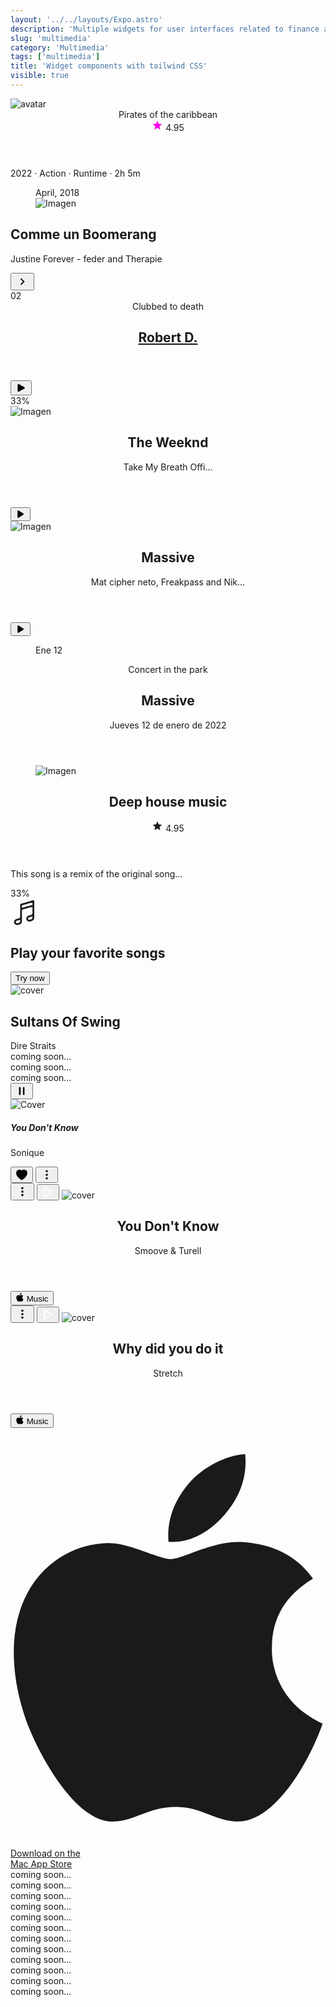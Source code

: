 ```yaml
---
layout: '../../layouts/Expo.astro'
description: 'Multiple widgets for user interfaces related to finance and economics'
slug: 'multimedia'
category: 'Multimedia'
tags: ['multimedia']
title: 'Widget components with tailwind CSS'
visible: true
---
```


<article
  class="border shadow-sm break-inside grid grid-cols-12 rounded-xl overflow-hidden mb-3 text-sm bg-white dark:bg-gray-950 dark:text-white dark:border-gray-900"
  data-filter="multimedia">
  <div class="flex-none col-span-4">
    <img
      class="w-full h-full object-cover"
      src="https://images.pexels.com/photos/343701/pexels-photo-343701.jpeg?auto=compress&cs=tinysrgb&w=1260&h=750&dpr=2"
      alt="avatar"
      loading="lazy"
    />
  </div>
  <section class="col-span-8 flex justify-between flex-col p-3">
    <header class="flex flex-row justify-between items-start">
      <span class="font-medium text-base">Pirates of the caribbean</span>
      <div class="flex justify-center items-center gap-2">
        <svg viewBox="0 0 24 24" class="-mt-0.5" width="18" height="18">
          <path fill="#ff00ea" d="M12,17.27L18.18,21L16.54,13.97L22,9.24L14.81,8.62L12,2L9.19,8.62L2,9.24L7.45,13.97L5.82,21L12,17.27Z"></path>
        </svg>
        <span class="font-medium">4.95</span>
      </div>
    </header>
    <p class="text-xs text-gray-600 dark:text-gray-400">2022 · Action · Runtime · 2h 5m</p>
  </section>
</article>

<article
  class="border shadow-sm break-inside grid grid-cols-12 rounded-xl overflow-hidden mb-3 text-sm bg-white dark:bg-gray-950 dark:text-white dark:border-gray-900"
  data-filter="multimedia">
  <figure class="col-span-5 relative">
    <div class="absolute left-4 bottom-4 rounded-sm text-xs py-1 px-2 text-white bg-black/60 backdrop-blur-sm">April, 2018</div>
    <img
      src="https://images.pexels.com/photos/5152572/pexels-photo-5152572.jpeg?auto=compress&cs=tinysrgb&w=1260&h=750&dpr=2"
      alt="Imagen"
      class="w-full min-h-[7rem] object-cover"
      loading="lazy"
    />
  </figure>
  <section class="col-span-7 flex flex-col justify-between p-3 flex-1">
    <h2 class="text-base font-medium leading-5">Comme un Boomerang</h2>
    <div class="flex flex-row justify-between items-center space-x-2">
      <p class="flex-1 text-xs leading-4">Justine Forever - feder and Therapie</p>
      <button class="flex flex-none items-center justify-center rounded-full w-8 h-8 bg-yellow-400 text-black">
        <svg width="22" height="22" viewBox="0 0 24 24" xmlns="http://www.w3.org/2000/svg">
          <path d="M8.59,16.58L13.17,12L8.59,7.41L10,6L16,12L10,18L8.59,16.58Z" fill="currentColor"></path>
        </svg>
      </button>
    </div>
  </section>
</article>

<article
  class="border shadow-sm break-inside relative flex items-center justify-between overflow-hidden rounded-t-xl p-4 mb-3 gap-4 text-sm bg-white dark:bg-gray-950 dark:text-white dark:border-gray-900"
  data-filter="multimedia">
  <div class="flex items-center justify-center w-10 h-10 rounded-full text-lg bg-blue-700 text-white">02</div>
  <header class="flex-auto flex flex-col">
    <span class="text-xs text-gray-600">Clubbed to death</span>
    <h2 class="font-semibold block">
      <a href="#">Robert D.</a>
    </h2>
  </header>
  <button
    class="w-8 h-8 flex flex-none justify-center items-center rounded-full transition-all duration-200 bg-white dark:bg-gray-900 border border-gray-300 text-black dark:border-gray-800 dark:text-white hover:bg-gray-100 dark:hover:bg-gray-800">
    <svg xmlns="http://www.w3.org/2000/svg" viewBox="0 0 24 24" fill="currentColor" width="18" height="18">
      <path
        fill-rule="evenodd"
        d="M4.5 5.653c0-1.426 1.529-2.33 2.779-1.643l11.54 6.348c1.295.712 1.295 2.573 0 3.285L7.28 19.991c-1.25.687-2.779-.217-2.779-1.643V5.653z"
        clip-rule="evenodd">
      </path>
    </svg>
  </button>
  <div class="absolute bottom-0 left-0 w-full rounded-full overflow-hidden bg-gray-100 h-[3px] whitespace-nowrap dark:bg-gray-900">
    <div class="bg-blue-700 h-full w-4/6">
      <span class="sr-only">33%</span>
    </div>
  </div>
</article>

<article
  class="border shadow-sm break-inside grid grid-cols-12 rounded-xl overflow-hidden mb-3 text-sm bg-white dark:bg-gray-950 dark:text-white dark:border-gray-900"
  data-filter="multimedia">
  <div class="col-span-3">
    <img
      src="https://images.pexels.com/photos/462510/pexels-photo-462510.jpeg?auto=compress&cs=tinysrgb&w=1600"
      alt="Imagen"
      class="w-full h-full aspect-square object-cover"
      loading="lazy"
    />
  </div>
  <div class="col-span-9 flex items-center justify-between p-3 flex-1">
    <header class="flex flex-col gap-1">
      <h2 class="text-base font-semibold leading-5">The Weeknd</h2>
      <p>Take My Breath Offi...</p>
    </header>
    <button class="flex flex-none justify-center items-center rounded-full w-8 h-8 transition-color duration-200 bg-indigo-500 hover:bg-indigo-700 text-white">
      <svg width="16" height="16" fill="currentColor" viewBox="0 0 20 20" xmlns="http://www.w3.org/2000/svg" aria-hidden="true">
        <path d="M6.3 2.84A1.5 1.5 0 0 0 4 4.11v11.78a1.5 1.5 0 0 0 2.3 1.27l9.344-5.891a1.5 1.5 0 0 0 0-2.538L6.3 2.841Z"></path>
      </svg>
    </button>
  </div>
</article>

<article
  class="border shadow-sm break-inside grid grid-cols-12 rounded-xl overflow-hidden mb-3 text-sm bg-white dark:bg-gray-950 dark:text-white dark:border-gray-900"
  data-filter="multimedia">
  <div class="col-span-4">
    <img
      src="https://images.pexels.com/photos/7022370/pexels-photo-7022370.jpeg?auto=compress&cs=tinysrgb&w=1260&h=750&dpr=2"
      alt="Imagen"
      class="w-full h-full aspect-square object-cover"
      loading="lazy"
    />
  </div>
  <div class="col-span-8 flex items-center justify-between p-3 flex-1 gap-3">
    <header class="flex flex-col gap-1">
      <h2 class="text-base font-semibold leading-5">Massive</h2>
      <p class="text-xs">Mat cipher neto, Freakpass and Nik...</p>
    </header>
    <button class="flex flex-none justify-center items-center rounded-full w-8 h-8 transition-color duration-200 bg-gray-800 hover:bg-gray-700 text-white">
      <svg width="16" height="16" fill="currentColor" viewBox="0 0 20 20" xmlns="http://www.w3.org/2000/svg" aria-hidden="true">
        <path d="M6.3 2.84A1.5 1.5 0 0 0 4 4.11v11.78a1.5 1.5 0 0 0 2.3 1.27l9.344-5.891a1.5 1.5 0 0 0 0-2.538L6.3 2.841Z"></path>
      </svg>
    </button>
  </div>
</article>

<article
  class="border shadow-sm break-inside grid grid-cols-12 rounded-xl overflow-hidden mb-3 text-sm bg-white dark:bg-gray-950 dark:text-white dark:border-gray-900"
  data-filter="multimedia">
  <figure class="col-span-3">
    <div class="flex items-center justify-center flex-col w-full h-full p-3 bg-gray-900 text-white dark:bg-gray-200 dark:text-black">
      <span>Ene</span>
      <span class="text-3xl font-semibold">12</span>
    </div>
  </figure>
  <section class="col-span-9 flex items-center justify-between p-3 flex-1">
    <header class="flex flex-col">
      <p class="text-xs text-gray-500">Concert in the park</p>
      <h2 class="text-sm font-semibold leading-5">Massive</h2>
      <p>Jueves 12 de enero de 2022</p>
    </header>
  </section>
</article>

<article
  class="border shadow-sm break-inside grid grid-cols-12 rounded-xl overflow-hidden mb-3 text-sm bg-white dark:bg-gray-950 dark:text-white dark:border-gray-900"
  data-filter="multimedia">
  <figure class="col-span-4">
    <img
      src="https://images.pexels.com/photos/733767/pexels-photo-733767.jpeg?auto=compress&cs=tinysrgb&w=1260&h=750&dpr=2"
      alt="Imagen"
      class="w-full h-full aspect-square object-cover"
      loading="lazy"
    />
  </figure>
  <section class="col-span-8 flex flex-col items-start p-3 flex-1 gap-2">
    <header class="flex items-start justify-between">
      <h2 class="text-base font-semibold leading-5">Deep house music</h2>
      <div class="flex justify-center items-center gap-2">
        <svg viewBox="0 0 24 24" class="-mt-0.5 text-rose-500" width="18" height="18">
          <path fill="currentColor" d="M12,17.27L18.18,21L16.54,13.97L22,9.24L14.81,8.62L12,2L9.19,8.62L2,9.24L7.45,13.97L5.82,21L12,17.27Z"></path>
        </svg>
        <span class="font-medium">4.95</span>
      </div>
    </header>
    <p class="text-xs text-gray-600">This song is a remix of the original song...</p>
    <div class="w-full rounded-full overflow-hidden bg-gray-100 h-[3px] whitespace-nowrap dark:bg-gray-900">
      <div class="bg-blue-700 h-full w-4/6">
        <span class="sr-only">33%</span>
      </div>
    </div>
  </section>
</article>

<section class="grid grid-cols-2 gap-3" data-filter="multimedia">
  <article
    class="border shadow-sm break-inside flex items-center flex-col justify-between rounded-xl mb-3 text-sm gap-4 p-4 bg-gradient-to-t from-rose-500 to-pink-600 text-white dark:border-gray-900">
    <svg width="45" height="45" fill="none" stroke-width="1.5" stroke="currentColor" viewBox="0 0 24 24" xmlns="http://www.w3.org/2000/svg" aria-hidden="true">
      <path
        stroke-linecap="round"
        stroke-linejoin="round"
        d="m9 9 10.5-3m0 6.553v3.75a2.25 2.25 0 0 1-1.632 2.163l-1.32.377a1.803 1.803 0 1 1-.99-3.467l2.31-.66a2.25 2.25 0 0 0 1.632-2.163Zm0 0V2.25L9 5.25v10.303m0 0v3.75a2.25 2.25 0 0 1-1.632 2.163l-1.32.377a1.803 1.803 0 0 1-.99-3.467l2.31-.66A2.25 2.25 0 0 0 9 15.553Z">
      </path>
    </svg>
    <h2 class="text-base text-center">Play your favorite songs</h2>
    <button class="px-2 w-full h-8 rounded-full font-medium transition-colors duration-200 bg-white text-black hover:bg-gray-200">Try now</button>
  </article>
  <article
    class="border shadow-sm break-inside flex items-center flex-col justify-between rounded-xl overflow-hidden mb-3 text-sm bg-gradient-to-r from-purple-600 to-indigo-600 text-white dark:border-gray-900">
    <img
      src="https://images.pexels.com/photos/9008803/pexels-photo-9008803.jpeg?auto=compress&cs=tinysrgb&w=1260&h=750&dpr=2"
      class="object-cover w-full h-full"
      alt="cover"
      loading="lazy"
    />
    <div class="flex flex-col items-start w-full p-4 gap-1">
      <h2>Sultans Of Swing</h2>
      <span class="text-xs">Dire Straits</span>
    </div>
  </article>
</section>

<article
  class="border shadow-sm break-inside flex items-center justify-between rounded-xl p-4 mb-3 text-sm bg-white dark:bg-gray-950 dark:text-white dark:border-gray-900"
  data-filter="multimedia">
  coming soon...
</article>

<article
  class="border shadow-sm break-inside flex items-center justify-between rounded-xl p-4 mb-3 text-sm bg-white dark:bg-gray-950 dark:text-white dark:border-gray-900"
  data-filter="multimedia">
  coming soon...
</article>

<article
  class="border shadow-sm break-inside flex items-center justify-between rounded-xl p-4 mb-3 text-sm bg-white dark:bg-gray-950 dark:text-white dark:border-gray-900"
  data-filter="multimedia">
  coming soon...
</article>

<article
  class="border shadow-sm break-inside flex items-center justify-between rounded-xl p-4 mb-3 text-sm bg-white dark:bg-gray-950 dark:text-white dark:border-gray-900"
  data-filter="multimedia">
  <div class="flex items-center justify-between w-full">
    <div class="flex items-center space-x-3">
      <div class="relative overflow-hidden rounded-md">
        <div class="absolute left-0 top-0 w-full h-full flex items-center justify-center text-white bg-black/40">
          <button class="w-8 h-8 flex items-center justify-center">
            <svg xmlns="http://www.w3.org/2000/svg" viewBox="0 0 24 24" fill="currentColor" width="20" height="20">
              <path
                fill-rule="evenodd"
                d="M6.75 5.25a.75.75 0 01.75-.75H9a.75.75 0 01.75.75v13.5a.75.75 0 01-.75.75H7.5a.75.75 0 01-.75-.75V5.25zm7.5 0A.75.75 0 0115 4.5h1.5a.75.75 0 01.75.75v13.5a.75.75 0 01-.75.75H15a.75.75 0 01-.75-.75V5.25z"
                clip-rule="evenodd">
              </path>
            </svg>
          </button>
        </div>
        <img
          src="https://images.pexels.com/photos/9980327/pexels-photo-9980327.jpeg?auto=compress&cs=tinysrgb&w=1260&h=750&dpr=2"
          alt="Cover"
          loading="lazy"
          class="object-cover w-11 h-11"
        />
      </div>
      <div class="flex flex-col">
        <h5 class="text-base font-medium">You Don't Know</h5>
        <p class="text-slate-500 dark:text-slate-400">Sonique</p>
      </div>
    </div>
    <div class="flex items-center space-x-1">
      <button class="flex flex-none items-center justify-center rounded-full p-1 text-rose-500">
        <svg xmlns="http://www.w3.org/2000/svg" viewBox="0 0 24 24" fill="currentColor" stroke="currentColor" stroke-width="2" width="20" height="20">
          <path
            d="M11.645 20.91l-.007-.003-.022-.012a15.247 15.247 0 01-.383-.218 25.18 25.18 0 01-4.244-3.17C4.688 15.36 2.25 12.174 2.25 8.25 2.25 5.322 4.714 3 7.688 3A5.5 5.5 0 0112 5.052 5.5 5.5 0 0116.313 3c2.973 0 5.437 2.322 5.437 5.25 0 3.925-2.438 7.111-4.739 9.256a25.175 25.175 0 01-4.244 3.17 15.247 15.247 0 01-.383.219l-.022.012-.007.004-.003.001a.752.752 0 01-.704 0l-.003-.001z">
          </path>
        </svg>
      </button>
      <button class="flex flex-none items-center justify-center rounded-full w-8 h-8 transition-colors duration-200 hover:bg-gray-200 dark:hover:bg-gray-900">
        <svg
          xmlns="http://www.w3.org/2000/svg"
          width="20"
          height="20"
          viewBox="0 0 24 24"
          fill="none"
          stroke="currentColor"
          stroke-width="2.2"
          stroke-linecap="round"
          stroke-linejoin="round">
          <circle cx="12" cy="12" r="1"></circle>
          <circle cx="12" cy="5" r="1"></circle>
          <circle cx="12" cy="19" r="1"></circle>
        </svg>
      </button>
    </div>
  </div>
</article>

<section class="grid grid-cols-2 gap-3" data-filter="multimedia">
  <article
    class="border flex flex-col items-center justify-between overflow-hidden text-sm bg-white text-black dark:bg-gray-900 dark:text-white rounded-xl mb-4 dark:border-gray-900">
    <div class="relative">
      <button class="absolute right-2 top-2 flex items-center justify-center rounded-full p-1 transition-colors duration-200 bg-white text-black">
        <svg width="22" height="22" viewBox="0 0 24 24" xmlns="http://www.w3.org/2000/svg">
          <path
            d="M12,16A2,2 0 0,1 14,18A2,2 0 0,1 12,20A2,2 0 0,1 10,18A2,2 0 0,1 12,16M12,10A2,2 0 0,1 14,12A2,2 0 0,1 12,14A2,2 0 0,1 10,12A2,2 0 0,1 12,10M12,4A2,2 0 0,1 14,6A2,2 0 0,1 12,8A2,2 0 0,1 10,6A2,2 0 0,1 12,4Z"
            fill="currentColor">
          </path>
        </svg>
      </button>
      <button
        class="flex items-center justify-center absolute top-1/2 left-1/2 -translate-x-1/2 -translate-y-1/2 rounded-full w-10 h-10 transition-colors duration-200 bg-[#000000c1] hover:bg-black">
        <svg
          xmlns="http://www.w3.org/2000/svg"
          width="20"
          height="20"
          viewBox="0 0 24 24"
          fill="none"
          stroke="#ffffff"
          stroke-width="2"
          stroke-linecap="round"
          stroke-linejoin="round">
          <polygon points="5 3 19 12 5 21 5 3"></polygon>
        </svg>
      </button>
      <img src="https://images.pexels.com/photos/185030/pexels-photo-185030.jpeg?auto=compress&cs=tinysrgb&w=1260&h=750&dpr=2" class="object-cover" alt="cover" loading="lazy" />
    </div>
    <div class="flex flex-col items-start w-full p-4 space-y-2">
      <header>
        <h2 class="font-medium">You Don't Know</h2>
        <span class="text-xs">Smoove &amp; Turell</span>
      </header>
      <button class="flex items-center justify-center text-xs rounded-full px-2 py-1 space-x-1 bg-black text-white dark:bg-white dark:text-black">
        <svg role="img" viewBox="0 0 24 24" xmlns="http://www.w3.org/2000/svg" width="14" height="14">
          <path
            fill="currentColor"
            d="M12.152 6.896c-.948 0-2.415-1.078-3.96-1.04-2.04.027-3.91 1.183-4.961 3.014-2.117 3.675-.546 9.103 1.519 12.09 1.013 1.454 2.208 3.09 3.792 3.039 1.52-.065 2.09-.987 3.935-.987 1.831 0 2.35.987 3.96.948 1.637-.026 2.676-1.48 3.676-2.948 1.156-1.688 1.636-3.325 1.662-3.415-.039-.013-3.182-1.221-3.22-4.857-.026-3.04 2.48-4.494 2.597-4.559-1.429-2.09-3.623-2.324-4.39-2.376-2-.156-3.675 1.09-4.61 1.09zM15.53 3.83c.843-1.012 1.4-2.427 1.245-3.83-1.207.052-2.662.805-3.532 1.818-.78.896-1.454 2.338-1.273 3.714 1.338.104 2.715-.688 3.559-1.701">
          </path>
        </svg>
        <span>Music</span>
      </button>
    </div>
  </article>
  <article class="border flex flex-col items-center justify-between overflow-hidden text-sm bg-emerald-600 text-white rounded-xl mb-4 dark:border-gray-900">
    <div class="relative">
      <button class="absolute right-2 top-2 flex items-center justify-center hover:bg-white hover:text-black rounded-full p-1 transition-colors duration-200">
        <svg width="22" height="22" viewBox="0 0 24 24" xmlns="http://www.w3.org/2000/svg">
          <path
            d="M12,16A2,2 0 0,1 14,18A2,2 0 0,1 12,20A2,2 0 0,1 10,18A2,2 0 0,1 12,16M12,10A2,2 0 0,1 14,12A2,2 0 0,1 12,14A2,2 0 0,1 10,12A2,2 0 0,1 12,10M12,4A2,2 0 0,1 14,6A2,2 0 0,1 12,8A2,2 0 0,1 10,6A2,2 0 0,1 12,4Z"
            fill="currentColor">
          </path>
        </svg>
      </button>
      <button
        class="flex items-center justify-center absolute top-1/2 left-1/2 -translate-x-1/2 -translate-y-1/2 rounded-full w-10 h-10 transition-colors duration-200 bg-[#000000c1] hover:bg-black">
        <svg
          xmlns="http://www.w3.org/2000/svg"
          width="20"
          height="20"
          viewBox="0 0 24 24"
          fill="none"
          stroke="#ffffff"
          stroke-width="2"
          stroke-linecap="round"
          stroke-linejoin="round">
          <polygon points="5 3 19 12 5 21 5 3"></polygon>
        </svg>
      </button>
      <img src="https://images.pexels.com/photos/144428/pexels-photo-144428.jpeg?auto=compress&cs=tinysrgb&w=1260&h=750&dpr=2" class="object-cover" alt="cover" loading="lazy" />
    </div>
    <div class="flex flex-col items-start w-full p-4 space-y-2">
      <header>
        <h2 class="font-medium">Why did you do it</h2>
        <span class="text-xs">Stretch</span>
      </header>
      <button class="flex items-center justify-center text-xs rounded-full px-2 py-1 space-x-1 bg-white text-black">
        <svg role="img" viewBox="0 0 24 24" xmlns="http://www.w3.org/2000/svg" width="14" height="14">
          <path
            fill="currentColor"
            d="M12.152 6.896c-.948 0-2.415-1.078-3.96-1.04-2.04.027-3.91 1.183-4.961 3.014-2.117 3.675-.546 9.103 1.519 12.09 1.013 1.454 2.208 3.09 3.792 3.039 1.52-.065 2.09-.987 3.935-.987 1.831 0 2.35.987 3.96.948 1.637-.026 2.676-1.48 3.676-2.948 1.156-1.688 1.636-3.325 1.662-3.415-.039-.013-3.182-1.221-3.22-4.857-.026-3.04 2.48-4.494 2.597-4.559-1.429-2.09-3.623-2.324-4.39-2.376-2-.156-3.675 1.09-4.61 1.09zM15.53 3.83c.843-1.012 1.4-2.427 1.245-3.83-1.207.052-2.662.805-3.532 1.818-.78.896-1.454 2.338-1.273 3.714 1.338.104 2.715-.688 3.559-1.701">
          </path>
        </svg>
        <span>Music</span>
      </button>
    </div>
  </article>
</section>

<section class="grid grid-cols-12 gap-3 mb-3">
  <a
    href="#"
    class="w-full col-span-8 sm:w-auto bg-gray-800 hover:bg-gray-700 focus:ring-4 focus:outline-none focus:ring-gray-300 text-white rounded-lg inline-flex items-center justify-center px-4 py-2.5 dark:bg-gray-700 dark:hover:bg-gray-600 dark:focus:ring-gray-700"
    data-filter="multimedia">
    <svg class="me-3 w-7 h-7" aria-hidden="true" focusable="false" data-prefix="fab" data-icon="apple" role="img" xmlns="http://www.w3.org/2000/svg" viewBox="0 0 384 512">
      <path
        fill="currentColor"
        d="M318.7 268.7c-.2-36.7 16.4-64.4 50-84.8-18.8-26.9-47.2-41.7-84.7-44.6-35.5-2.8-74.3 20.7-88.5 20.7-15 0-49.4-19.7-76.4-19.7C63.3 141.2 4 184.8 4 273.5q0 39.3 14.4 81.2c12.8 36.7 59 126.7 107.2 125.2 25.2-.6 43-17.9 75.8-17.9 31.8 0 48.3 17.9 76.4 17.9 48.6-.7 90.4-82.5 102.6-119.3-65.2-30.7-61.7-90-61.7-91.9zm-56.6-164.2c27.3-32.4 24.8-61.9 24-72.5-24.1 1.4-52 16.4-67.9 34.9-17.5 19.8-27.8 44.3-25.6 71.9 26.1 2 49.9-11.4 69.5-34.3z">
      </path>
    </svg>
    <div class="text-left rtl:text-right">
      <div class="mb-1 text-xs">Download on the</div>
      <div class="-mt-1 font-sans text-sm font-semibold">Mac App Store</div>
    </div>
  </a>
</section>

<article
  class="border shadow-sm break-inside flex items-center justify-between rounded-xl p-4 mb-3 text-sm bg-white dark:bg-gray-950 dark:text-white dark:border-gray-900"
  data-filter="multimedia">
  coming soon...
</article>

<article
  class="border shadow-sm break-inside flex items-center justify-between rounded-xl p-4 mb-3 text-sm bg-white dark:bg-gray-950 dark:text-white dark:border-gray-900"
  data-filter="multimedia">
  coming soon...
</article>

<article
  class="border shadow-sm break-inside flex items-center justify-between rounded-xl p-4 mb-3 text-sm bg-white dark:bg-gray-950 dark:text-white dark:border-gray-900"
  data-filter="multimedia">
  coming soon...
</article>

<article
  class="border shadow-sm break-inside flex items-center justify-between rounded-xl p-4 mb-3 text-sm bg-white dark:bg-gray-950 dark:text-white dark:border-gray-900"
  data-filter="multimedia">
  coming soon...
</article>

<article
  class="border shadow-sm break-inside flex items-center justify-between rounded-xl p-4 mb-3 text-sm bg-white dark:bg-gray-950 dark:text-white dark:border-gray-900"
  data-filter="multimedia">
  coming soon...
</article>

<article
  class="border shadow-sm break-inside flex items-center justify-between rounded-xl p-4 mb-3 text-sm bg-white dark:bg-gray-950 dark:text-white dark:border-gray-900"
  data-filter="multimedia">
  coming soon...
</article>

<article
  class="border shadow-sm break-inside flex items-center justify-between rounded-xl p-4 mb-3 text-sm bg-white dark:bg-gray-950 dark:text-white dark:border-gray-900"
  data-filter="multimedia">
  coming soon...
</article>

<article
  class="border shadow-sm break-inside flex items-center justify-between rounded-xl p-4 mb-3 text-sm bg-white dark:bg-gray-950 dark:text-white dark:border-gray-900"
  data-filter="multimedia">
  coming soon...
</article>

<article
  class="border shadow-sm break-inside flex items-center justify-between rounded-xl p-4 mb-3 text-sm bg-white dark:bg-gray-950 dark:text-white dark:border-gray-900"
  data-filter="multimedia">
  coming soon...
</article>

<article
  class="border shadow-sm break-inside flex items-center justify-between rounded-xl p-4 mb-3 text-sm bg-white dark:bg-gray-950 dark:text-white dark:border-gray-900"
  data-filter="multimedia">
  coming soon...
</article>

<article
  class="border shadow-sm break-inside flex items-center justify-between rounded-xl p-4 mb-3 text-sm bg-white dark:bg-gray-950 dark:text-white dark:border-gray-900"
  data-filter="multimedia">
  coming soon...
</article>

<article
  class="border shadow-sm break-inside flex items-center justify-between rounded-xl p-4 mb-3 text-sm bg-white dark:bg-gray-950 dark:text-white dark:border-gray-900"
  data-filter="multimedia">
  coming soon...
</article>
